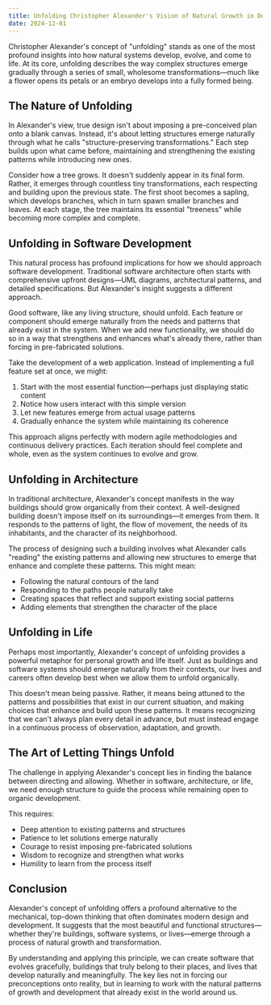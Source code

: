 ```yaml
---
title: Unfolding Christopher Alexander's Vision of Natural Growth in Design and Life
date: 2024-12-01
---
```


Christopher Alexander's concept of "unfolding" stands as one of the most profound insights into how natural systems develop, evolve, and come to life. At its core, unfolding describes the way complex structures emerge gradually through a series of small, wholesome transformations—much like a flower opens its petals or an embryo develops into a fully formed being.

## The Nature of Unfolding

In Alexander's view, true design isn't about imposing a pre-conceived plan onto a blank canvas. Instead, it's about letting structures emerge naturally through what he calls "structure-preserving transformations." Each step builds upon what came before, maintaining and strengthening the existing patterns while introducing new ones.

Consider how a tree grows. It doesn't suddenly appear in its final form. Rather, it emerges through countless tiny transformations, each respecting and building upon the previous state. The first shoot becomes a sapling, which develops branches, which in turn spawn smaller branches and leaves. At each stage, the tree maintains its essential "treeness" while becoming more complex and complete.

## Unfolding in Software Development

This natural process has profound implications for how we should approach software development. Traditional software architecture often starts with comprehensive upfront designs—UML diagrams, architectural patterns, and detailed specifications. But Alexander's insight suggests a different approach.

Good software, like any living structure, should unfold. Each feature or component should emerge naturally from the needs and patterns that already exist in the system. When we add new functionality, we should do so in a way that strengthens and enhances what's already there, rather than forcing in pre-fabricated solutions.

Take the development of a web application. Instead of implementing a full feature set at once, we might:

1. Start with the most essential function—perhaps just displaying static content
2. Notice how users interact with this simple version
3. Let new features emerge from actual usage patterns
4. Gradually enhance the system while maintaining its coherence

This approach aligns perfectly with modern agile methodologies and continuous delivery practices. Each iteration should feel complete and whole, even as the system continues to evolve and grow.

## Unfolding in Architecture

In traditional architecture, Alexander's concept manifests in the way buildings should grow organically from their context. A well-designed building doesn't impose itself on its surroundings—it emerges from them. It responds to the patterns of light, the flow of movement, the needs of its inhabitants, and the character of its neighborhood.

The process of designing such a building involves what Alexander calls "reading" the existing patterns and allowing new structures to emerge that enhance and complete these patterns. This might mean:

- Following the natural contours of the land
- Responding to the paths people naturally take
- Creating spaces that reflect and support existing social patterns
- Adding elements that strengthen the character of the place

## Unfolding in Life

Perhaps most importantly, Alexander's concept of unfolding provides a powerful metaphor for personal growth and life itself. Just as buildings and software systems should emerge naturally from their contexts, our lives and careers often develop best when we allow them to unfold organically.

This doesn't mean being passive. Rather, it means being attuned to the patterns and possibilities that exist in our current situation, and making choices that enhance and build upon these patterns. It means recognizing that we can't always plan every detail in advance, but must instead engage in a continuous process of observation, adaptation, and growth.

## The Art of Letting Things Unfold

The challenge in applying Alexander's concept lies in finding the balance between directing and allowing. Whether in software, architecture, or life, we need enough structure to guide the process while remaining open to organic development.

This requires:

- Deep attention to existing patterns and structures
- Patience to let solutions emerge naturally
- Courage to resist imposing pre-fabricated solutions
- Wisdom to recognize and strengthen what works
- Humility to learn from the process itself

## Conclusion

Alexander's concept of unfolding offers a profound alternative to the mechanical, top-down thinking that often dominates modern design and development. It suggests that the most beautiful and functional structures—whether they're buildings, software systems, or lives—emerge through a process of natural growth and transformation.

By understanding and applying this principle, we can create software that evolves gracefully, buildings that truly belong to their places, and lives that develop naturally and meaningfully. The key lies not in forcing our preconceptions onto reality, but in learning to work with the natural patterns of growth and development that already exist in the world around us.
